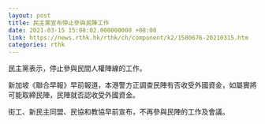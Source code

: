 ```yaml
---
layout: post
title: 民主黨宣布停止參與民陣工作
date: 2021-03-15 15:08:02.000000000 +08:00
link: https://news.rthk.hk/rthk/ch/component/k2/1580676-20210315.htm
categories: rthk
---
```


民主黨表示，停止參與民間人權陣線的工作。

新加坡《聯合早報》早前報道，本港警方正調查民陣有否收受外國資金，如屬實將可能取締民陣，民陣就否認收受外國資金。

街工、新民主同盟、民協和教協早前宣布，不再參與民陣的工作及會議。
